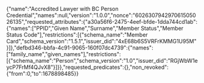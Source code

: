 {"name":"Accredited Lawyer with BC Person Credential","names":null,"version":"1.0.0","nonce":"602630794297061505026135","requested_attributes":{"a30a56f6-2475-4eef-bfde-1dda744cd1ab":{"names":["PPID","Given Name","Surname","Member Status","Member Status Code"],"restrictions":[{"schema_name":"Member Card","schema_version":"1.5.1","issuer_did":"4xE68b6S5VRFrKMMG1U95M"}]},"defbd346-bbfa-4c91-9065-160f07dc4739":{"names":["family_name","given_names"],"restrictions":[{"schema_name":"Person","schema_version":"1.0","issuer_did":"RGjWbW1eycP7FrMf4QJvX8"}]}},"requested_predicates":{},"non_revoked":{"from":0,"to":1678898485}}
